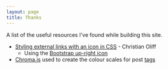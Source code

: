 ```yaml
---
layout: page
title: Thanks
---
```


A list of the useful resources I've found while building this site.

- [Styling external links with an icon in CSS](https://christianoliff.com/blog/styling-external-links-with-an-icon-in-css/) - Christian Oliff
   - Using the [Bootstrap up-right icon](https://icons.getbootstrap.com/icons/box-arrow-up-right/)
- [Chroma.js](https://gka.github.io/chroma.js/) used to create the colour scales for post [tags](/tags/)